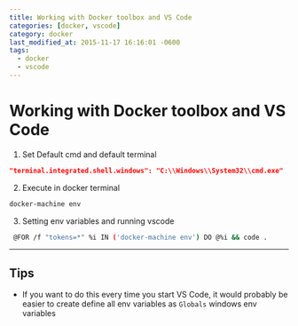 ```yaml
---
title: Working with Docker toolbox and VS Code
categories: [docker, vscode]
category: docker
last_modified_at: 2015-11-17 16:16:01 -0600
tags:
  - docker
  - vscode
---
```

# Working with Docker toolbox and VS Code

1. Set Default cmd and default terminal

```json
"terminal.integrated.shell.windows": "C:\\Windows\\System32\\cmd.exe"
```

2. Execute in docker terminal

```bash
docker-machine env
```

3. Setting env variables and running vscode

```bash
 @FOR /f "tokens=*" %i IN ('docker-machine env') DO @%i && code .
```

---

## Tips

- If you want to do this every time you start VS Code, it would probably be easier to create define all env variables as `Globals` windows env variables